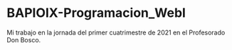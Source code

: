 # BAPIOIX-Programacion_WebI

Mi trabajo en la jornada del primer cuatrimestre de 2021 en el Profesorado Don Bosco.
